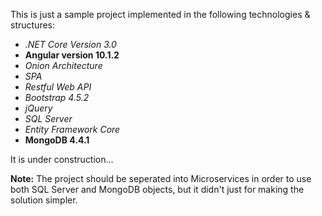 <p>
  This is just a sample project implemented in the following technologies & structures:
</p>
<ul>
  <li><em>.NET Core Version 3.0</em></li>
  <li><strong>Angular version 10.1.2</strong></li>
  <li><em>Onion Architecture</em></li>
  <li><em>SPA</em></li>  
  <li><em>Restful Web API</em></li>
  <li><em>Bootstrap 4.5.2</em></li>
  <li><em>jQuery</em></li>
  <li><em>SQL Server</em></li>
  <li><em>Entity Framework Core</em></li>
  <li><strong>MongoDB 4.4.1</strong></li>
</ul>

<p>
  It is under construction...
</p>

<p>
  <b>Note:</b>
  The project should be seperated into Microservices in order to use both SQL Server and
  MongoDB objects, but it didn't just for making the solution simpler.
</p>
